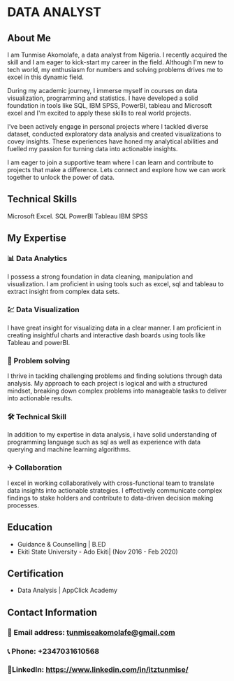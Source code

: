 # DATA ANALYST

## About Me
I am Tunmise Akomolafe, a data analyst from Nigeria. I recently acquired the skill and I am eager to kick-start my career in the field. Although I'm new to tech world, my enthusiasm for numbers and solving problems drives me to excel in this dynamic field.

During my academic journey, I immerse myself in courses on data visualization, programming and statistics. I have developed a solid foundation in tools like SQL, IBM SPSS, PowerBI, tableau and Microsoft excel and I'm excited to apply these skills to real world projects.

I’ve been actively engage in personal projects where I tackled diverse dataset, conducted exploratory data analysis and created visualizations to covey insights. These experiences have honed my analytical abilities and fuelled my passion for turning data into actionable insights.

I am eager to join a supportive team where I can learn and contribute to projects that make a difference. Lets connect and explore how we can work together to unlock the power of data.

## Technical Skills
Microsoft Excel.
SQL
PowerBI
Tableau
IBM SPSS

## My Expertise

###  📊 Data Analytics
  I possess a strong foundation in data cleaning, manipulation and visualization. I am proficient in using tools such as excel, sql and tableau to extract insight from complex data sets.
  
### 💹 Data Visualization
I have great insight for visualizing data in a clear manner. I am proficient in creating insightful charts and interactive dash boards using tools like Tableau and powerBI.

### 🎤 Problem solving
I thrive in tackling challenging problems and finding solutions through data analysis. My approach to each project is logical and with a structured mindset, breaking down complex problems into manageable tasks to deliver into actionable results.

### 🛠 Technical Skill
In addition to my expertise in data analysis, i have solid understanding of programming language such as sql as well as experience with data querying and machine learning algorithms.

### ✈ Collaboration
 I excel in working collaboratively with cross-functional team to translate data insights into actionable strategies. I effectively communicate complex findings to stake holders and contribute to data-driven decision making processes.
 
## Education
- Guidance & Counselling | B.ED
- Ekiti State University - Ado Ekiti| (Nov 2016 - Feb 2020)

## Certification
- Data Analysis | AppClick Academy

 
## Contact Information
### 📧 Email address: tunmiseakomolafe@gmail.com
### 📞 Phone: +2347031610568
### 🔗LinkedIn: https://www.linkedin.com/in/itztunmise/
